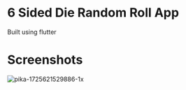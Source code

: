 # 6 Sided Die Random Roll App

Built using flutter

# Screenshots

![pika-1725621529886-1x](https://github.com/user-attachments/assets/d5517071-bd4f-4515-9fe1-5277826352ca)
